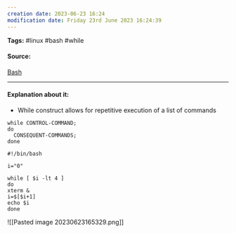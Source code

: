 ```yaml
---
creation date: 2023-06-23 16:24
modification date: Friday 23rd June 2023 16:24:39
---
```


**Tags:** #linux #bash #while

#### Source:
[Bash](https://tldp.org/LDP/Bash-Beginners-Guide/html/sect_09_02.html)

--------------------------------------

#### Explanation about it:

* While construct allows for repetitive execution of a list of commands

```
while CONTROL-COMMAND;
do
  CONSEQUENT-COMMANDS;
done
```

```
#!/bin/bash

i="0"

while [ $i -lt 4 ]
do
xterm &
i=$[$i+1]
echo $i
done
```

![[Pasted image 20230623165329.png]]



